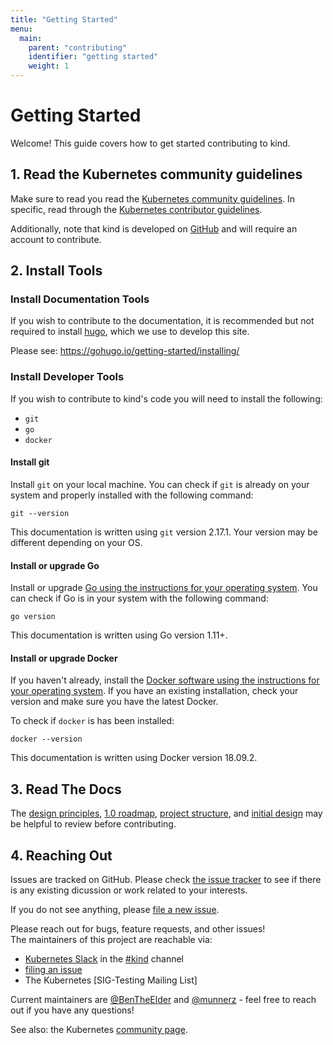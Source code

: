 ```yaml
---
title: "Getting Started"
menu:
  main:
    parent: "contributing"
    identifier: "getting started"
    weight: 1
---
```

# Getting Started

Welcome! This guide covers how to get started contributing to kind.

## 1. Read the Kubernetes community guidelines

Make sure to read you read the [Kubernetes community guidelines][community].
In specific, read through the [Kubernetes contributor guidelines][contributor].

Additionally, note that kind is developed on [GitHub][github] and will require
an account to contribute.

## 2. Install Tools

### Install Documentation Tools

If you wish to contribute to the documentation, it is recommended but not 
required to install [hugo], which we use to develop this site.

Please see: https://gohugo.io/getting-started/installing/

### Install Developer Tools

If you wish to contribute to kind's code you will need to install the following:

* `git`
* `go`
* `docker`

#### Install git
Install `git` on your local machine.
You can check if `git` is already on your system and properly installed with 
the following command:

```
git --version
```
This documentation is written using `git` version 2.17.1. 
Your version may be different depending on your OS.

#### Install or upgrade Go
Install or upgrade [Go using the instructions for your operating system][golang].
You can check if Go is in your system with the following command:

```
go version
```
This documentation is written using Go version 1.11+.

#### Install or upgrade Docker
If you haven't already, install the 
[Docker software using the instructions for your operating system][docker].
If you have an existing installation, check your version and make sure you have
the latest Docker.

To check if `docker` is has been installed:
```
docker --version
```
This documentation is written using Docker version 18.09.2.

## 3. Read The Docs 

The [design principles], [1.0 roadmap], [project structure], and [initial design]
may be helpful to review before contributing.

## 4. Reaching Out

Issues are tracked on GitHub. Please check [the issue tracker][issues] to see
if there is any existing dicussion or work related to your interests.

If you do not see anything, please [file a new issue][file an issue].

Please reach out for bugs, feature requests, and other issues!  
The maintainers of this project are reachable via:

- [Kubernetes Slack] in the [#kind] channel
- [filing an issue][file an issue]
- The Kubernetes [SIG-Testing Mailing List]

Current maintainers are [@BenTheElder] and [@munnerz] - feel free to
reach out if you have any questions!

See also: the Kubernetes [community page].

[hugo]: https://gohugo.io
[issues]: https://github.com/kubernetes-sigs/kind/issues
[file an issue]: https://github.com/kubernetes-sigs/kind/issues/new
[design principles]: /docs/design/principles
[1.0 roadmap]: /docs/contributing/1.0-roadmap
[project scope]: /docs/contributing/project-scope
[project structure]: /docs/devel/project-structure
[initial design]: /docs/design/initial
[github]: https://github.com/
[golang]: https://golang.org/doc/install
[docker]: https://docs.docker.com/install/#supported-platforms
[community]: https://github.com/kubernetes/community
[contributor]: https://github.com/kubernetes/community/blob/master/contributors/guide/README.md
[Kubernetes Slack]: http://slack.k8s.io/
[#kind]: https://kubernetes.slack.com/messages/CEKK1KTN2/
[@BenTheElder]: https://github.com/BenTheElder
[@munnerz]: https://github.com/munnerz
[community page]: http://kubernetes.io/community/
